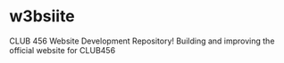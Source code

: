# w3bsiite
CLUB 456 Website Development Repository! Building and improving the official website for CLUB456
